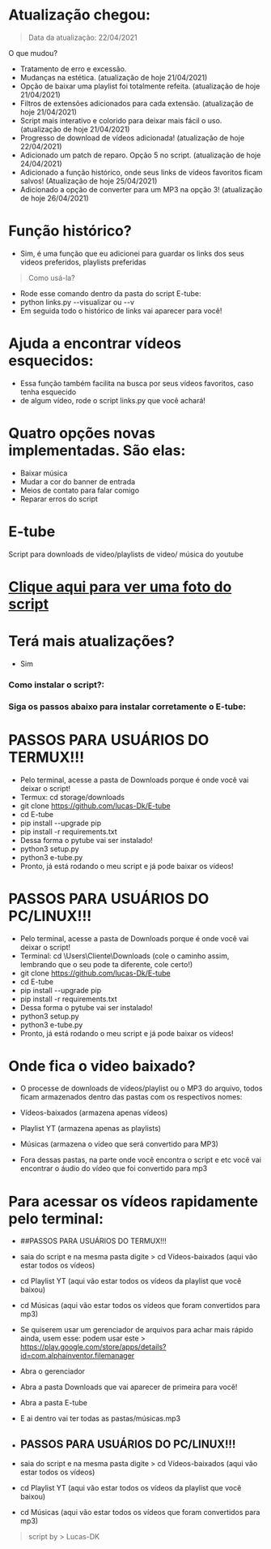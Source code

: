 # Atualização chegou:
> Data da atualização: 22/04/2021

O que mudou?

- Tratamento de erro e excessão.
- Mudanças na estética. (atualização de hoje 21/04/2021)
- Opção de baixar uma playlist foi totalmente refeita. (atualização de hoje 21/04/2021)
- Filtros de extensões adicionados para cada extensão. (atualização de hoje 21/04/2021)
- Script mais interativo e colorido para deixar mais fácil o uso. (atualização de hoje 21/04/2021)
- Progresso de download de vídeos adicionada! (atualização de hoje 22/04/2021)
- Adicionado um patch de reparo. Opção 5 no script. (atualização de hoje 24/04/2021)
- Adicionado a função histórico, onde seus links de vídeos favoritos ficam salvos! (Atualização de hoje 25/04/2021)
- Adicionado a opção de converter para um MP3 na opção 3! (atualização de hoje 26/04/2021)

# Função histórico?
- Sim, é uma função que eu adicionei para guardar os links dos seus videos preferidos, playlists preferidas
> Como usá-la?

- Rode esse comando dentro da pasta do script E-tube:
- python links.py --visualizar ou --v
- Em seguida todo o histórico de links vai aparecer para você!

# Ajuda a encontrar vídeos esquecidos:
- Essa função também facilita na busca por seus vídeos favoritos, caso tenha esquecido
- de algum vídeo, rode o script links.py que você achará!
 
# Quatro opções novas implementadas. São elas:

- Baixar música
- Mudar a cor do banner de entrada
- Meios de contato para falar comigo
- Reparar erros do script

# E-tube
Script para downloads de video/playlists de video/ música do youtube

# [Clique aqui para ver uma foto do script](https://user-images.githubusercontent.com/69327287/116237218-53be8700-a736-11eb-85c1-4028580fe575.png)

# Terá mais atualizações?
- Sim

### Como instalar o script?:
### Siga os passos abaixo para instalar corretamente o E-tube:

# PASSOS PARA USUÁRIOS DO TERMUX!!!

- Pelo terminal, acesse a pasta de Downloads porque é onde você vai deixar o script!
- Termux: cd storage/downloads
- git clone https://github.com/lucas-Dk/E-tube
- cd E-tube
- pip install --upgrade pip
- pip install -r requirements.txt
- Dessa forma o pytube vai ser instalado!
- python3 setup.py
- python3 e-tube.py
- Pronto, já está rodando o meu script e já pode baixar os vídeos!

# PASSOS PARA USUÁRIOS DO PC/LINUX!!!

- Pelo terminal, acesse a pasta de Downloads porque é onde você vai deixar o script!
- Terminal: cd \Users\Cliente\Downloads (cole o caminho assim, lembrando que o seu pode ta diferente, cole certo!)
- git clone https://github.com/lucas-Dk/E-tube
- cd E-tube
- pip install --upgrade pip
- pip install -r requirements.txt
- Dessa forma o pytube vai ser instalado!
- python3 setup.py
- python3 e-tube.py
- Pronto, já está rodando o meu script e já pode baixar os vídeos!

# Onde fica o video baixado?

- O processe de downloads de vídeos/playlist ou o MP3 do arquivo, todos
ficam armazenados dentro das pastas com os respectivos nomes:

- Vídeos-baixados (armazena apenas vídeos)
- Playlist YT (armazena apenas as playlists)
- Músicas (armazena o vídeo que será convertido para MP3)
- Fora dessas pastas, na parte onde você encontra o script e etc
você vai encontrar o áudio do vídeo que foi convertido para mp3

# Para acessar os vídeos rapidamente pelo terminal:

- ##PASSOS PARA USUÁRIOS DO TERMUX!!!
- saia do script e na mesma pasta digite > cd Vídeos-baixados (aqui vão estar todos os vídeos)
- cd Playlist YT (aqui vão estar todos os vídeos da playlist que você baixou)
- cd Músicas (aqui vão estar todos os vídeos que foram convertidos para mp3)
- Se quiserem usar um gerenciador de arquivos para achar mais rápido ainda, usem esse:
podem usar este > https://play.google.com/store/apps/details?id=com.alphainventor.filemanager

- Abra o gerenciador
- Abra a pasta Downloads que vai aparecer de primeira para você!
- Abra a pasta E-tube
- E ai dentro vai ter todas as pastas/músicas.mp3

- ## PASSOS PARA USUÁRIOS DO PC/LINUX!!!
- saia do script e na mesma pasta digite > cd Vídeos-baixados (aqui vão estar todos os vídeos)
- cd Playlist YT (aqui vão estar todos os vídeos da playlist que você baixou)
- cd Músicas (aqui vão estar todos os vídeos que foram convertidos para mp3)





> script by > Lucas-DK
